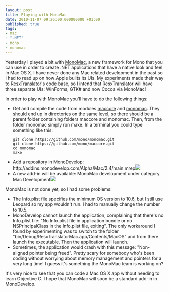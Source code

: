 ```yaml
---
layout: post
title: Playing with MonoMac
date: 2010-11-07 09:26:00.000000000 +01:00
published: true
tags:
- mac
- ".NET"
- mono
- monomac
---
```


Yesterday I played a bit with <a href="http://www.mono-project.com/MonoMac" target="_blank">MonoMac</a>, a new framework for Mono that you can use in order to create .NET applications that have a native look and feel in Mac OS X. I have never done any Mac related development in the past so I had to read up on how Apple builts its UIs. My experiments made their way to <a href="http://sourceforge.net/projects/resxtranslator/" target="_blank">ResxTranslator</a>'s code base, so I intend that ResxTranslator will have three separate UIs: WinForms, GTK# and now Cocoa via MonoMac!<!--more-->

In order to play with MonoMac you'll have to do the following things:
<ul>
<li>Get and compile the code from modules <a href="https://github.com/mono/maccore" target="_blank">maccore</a> and <a href="https://github.com/mono/monomac" target="_blank">monomac</a>. They should end up in directories on the same level, so there should be a parent folder containing folders maccore and monomac. Then, from the folder monomac simply run make. In a terminal you could type something like this:

```
git clone https://github.com/mono/monomac.git
git clone https://github.com/mono/maccore.git
cd monomac
make
```

</li>
<li>Add a repository in MonoDevelop: http://addins.monodevelop.com/Alpha/Mac/2.4/main.mrep<img src="{{ site.baseurl }}/assets/2010/repository.png" /></li>
<li>A new add-in will be available: MonoMac development under category Mac Development<img src="{{ site.baseurl }}/assets/2010/addin.png" /></li>
</ul>

MonoMac is not done yet, so I had some problems:
<ul>
<li>The Info.plist file specifies the minimum OS version to 10.6, but I still use Leopard so my app wouldn't run. I had to manually change the number to 10.5.</li>
<li>MonoDevelop cannot launch the application, complaining that there's no Info.plist file: "No Info.plist file in application bundle or no NSPrincipalClass in the Info.plist file, exiting". The only workaround I found by experimenting was to switch to the folder "bin/Debug/ResxTranslatorMac.app/Contents/MacOS" and from there launch the executable. Then the application will launch.</li>
<li>Sometimes, the application would crash with this message: "Non-aligned pointer being freed". Pretty scary for somebody who's been coding without worrying about memory management and pointers for a very long time! I guess it's something the MonoMac team is working on?</li>
</ul>

It's very nice to see that you can code a Mac OS X app without needing to learn Objective C. I hope that MonoMac will soon be a standard add-in in MonoDevelop.
